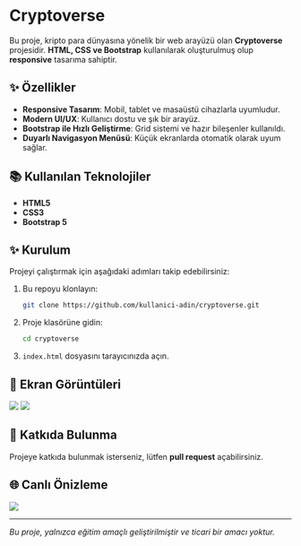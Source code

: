 # Cryptoverse

Bu proje, kripto para dünyasına yönelik bir web arayüzü olan **Cryptoverse** projesidir. **HTML, CSS ve Bootstrap** kullanılarak oluşturulmuş olup **responsive** tasarıma sahiptir.

## ✨ Özellikler
- **Responsive Tasarım**: Mobil, tablet ve masaüstü cihazlarla uyumludur.
- **Modern UI/UX**: Kullanıcı dostu ve şık bir arayüz.
- **Bootstrap ile Hızlı Geliştirme**: Grid sistemi ve hazır bileşenler kullanıldı.
- **Duyarlı Navigasyon Menüsü**: Küçük ekranlarda otomatik olarak uyum sağlar.

## 📚 Kullanılan Teknolojiler
- **HTML5**
- **CSS3**
- **Bootstrap 5**

## ✨ Kurulum
Projeyi çalıştırmak için aşağıdaki adımları takip edebilirsiniz:

1. Bu repoyu klonlayın:
   ```bash
   git clone https://github.com/kullanici-adin/cryptoverse.git
   ```
2. Proje klasörüne gidin:
   ```bash
   cd cryptoverse
   ```
3. `index.html` dosyasını tarayıcınızda açın.

## 🚀 Ekran Görüntüleri
![](./ptoject-views/cryptoverse-desktop.png)
![](./ptoject-views/cryptoverse-mobile.png)

## 👤 Katkıda Bulunma
Projeye katkıda bulunmak isterseniz, lütfen **pull request** açabilirsiniz.

## 🌐 Canlı Önizleme
![](./ptoject-views/cryptoverse.gif)

---
_Bu proje, yalnızca eğitim amaçlı geliştirilmiştir ve ticari bir amacı yoktur._

